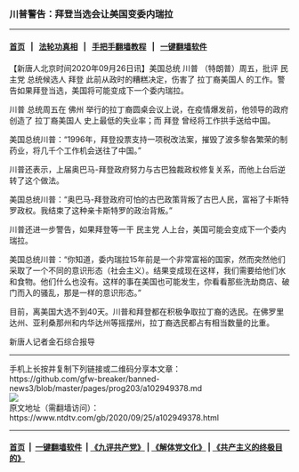 ### 川普警告：拜登当选会让美国变委内瑞拉
------------------------

#### [首页](https://github.com/gfw-breaker/banned-news3/blob/master/README.md) &nbsp;&nbsp;|&nbsp;&nbsp; [法轮功真相](https://github.com/begood0513/basic/blob/master/README.md)  &nbsp;&nbsp;|&nbsp;&nbsp; [手把手翻墙教程](https://github.com/gfw-breaker/guides/wiki)  &nbsp;&nbsp;|&nbsp;&nbsp; [一键翻墙软件](https://github.com/gfw-breaker/nogfw/blob/master/README.md)  



<div><div class="post_content" itemprop="articleBody">
 <p>
  【新唐人北京时间2020年09月26日讯】美国总统
  <ok href="https://www.ntdtv.com/gb/川普.htm">
   川普
  </ok>
  （特朗普）周五，批评
  <ok href="https://www.ntdtv.com/gb/民主党.htm">
   民主党
  </ok>
  总统候选人
  <ok href="https://www.ntdtv.com/gb/拜登.htm">
   拜登
  </ok>
  此前从政时的糟糕决定，伤害了
  <ok href="https://www.ntdtv.com/gb/拉丁裔美国人.htm">
   拉丁裔美国人
  </ok>
  的工作。警告如果拜登当选，美国将可能变成下一个委内瑞拉。
 </p>
 <p>
  <ok href="https://www.ntdtv.com/gb/川普.htm">
   川普
  </ok>
  总统周五在
  <ok href="https://www.ntdtv.com/gb/佛州.htm">
   佛州
  </ok>
  举行的拉丁裔圆桌会议上说，在疫情爆发前，他领导的政府创造了
  <ok href="https://www.ntdtv.com/gb/拉丁裔美国人.htm">
   拉丁裔美国人
  </ok>
  史上最低的失业率；而
  <ok href="https://www.ntdtv.com/gb/拜登.htm">
   拜登
  </ok>
  曾经将工作拱手送给中国。
 </p>
 <p>
  美国总统川普：“1996年，拜登投票支持一项税改法案，摧毁了波多黎各繁荣的制药业，将几千个工作机会送往了中国。”
 </p>
 <p>
  川普还表示，上届奥巴马-拜登政府努力与古巴独裁政权修复关系，而他上台后逆转了这个做法。
 </p>
 <p>
  美国总统川普：“奥巴马-拜登政府可怕的古巴政策背叛了古巴人民，富裕了卡斯特罗政权。我结束了这种亲卡斯特罗的政治背叛。”
 </p>
 <p>
  川普还进一步警告，如果拜登等一干
  <ok href="https://www.ntdtv.com/gb/民主党.htm">
   民主党
  </ok>
  人上台，美国可能会变成下一个委内瑞拉。
 </p>
 <p>
  美国总统川普：“你知道，委内瑞拉15年前是一个非常富裕的国家，然而突然他们采取了一个不同的意识形态（社会主义）。结果变成现在这样，我们需要给他们水和食物。他们什么也没有。这样的事在美国也可能发生，你看看那些洗劫商店、破门而入的骚乱，那是一样的意识形态。”
 </p>
 <p>
  目前，离美国大选不到40天。川普和拜登都在积极争取拉丁裔的选民。在佛罗里达州、亚利桑那州和内华达州等摇摆州，拉丁裔选民都占有相当数量的比重。
 </p>
 <p>
  新唐人记者金石综合报导
 </p>
 <div class="single_ad">
 </div>
</div>
</div>
<hr/>
手机上长按并复制下列链接或二维码分享本文章：<br/>
https://github.com/gfw-breaker/banned-news3/blob/master/pages/prog203/a102949378.md <br/>
<a href='https://github.com/gfw-breaker/banned-news3/blob/master/pages/prog203/a102949378.md'><img src='https://github.com/gfw-breaker/banned-news3/blob/master/pages/prog203/a102949378.md.png'/></a> <br/>
原文地址（需翻墙访问）：https://www.ntdtv.com/gb/2020/09/25/a102949378.html


------------------------
#### [首页](https://github.com/gfw-breaker/banned-news3/blob/master/README.md) &nbsp;|&nbsp; [一键翻墙软件](https://github.com/gfw-breaker/nogfw/blob/master/README.md) &nbsp;| [《九评共产党》](https://github.com/gfw-breaker/9ping.md/blob/master/README.md#九评之一评共产党是什么) | [《解体党文化》](https://github.com/gfw-breaker/jtdwh.md/blob/master/README.md) | [《共产主义的终极目的》](https://github.com/gfw-breaker/gczydzjmd.md/blob/master/README.md)


<img src='http://gfw-breaker.win/banned-news3/pages/prog203/a102949378.md' width='0px' height='0px'/>